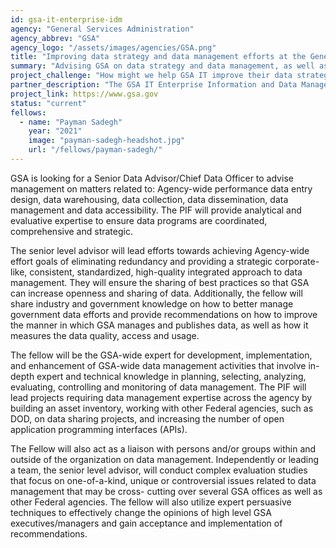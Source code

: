 ```yaml
---
id: gsa-it-enterprise-idm
agency: "General Services Administration"
agency_abbrev: "GSA"
agency_logo: "/assets/images/agencies/GSA.png"
title: "Improving data strategy and data management efforts at the General Services Administration"
summary: "Advising GSA on data strategy and data management, as well as providing analytical and evaluative expertise to ensure data programs are coordinated, comprehensive and strategic."
project_challenge: "How might we help GSA IT improve their data strategy and data management efforts?"
partner_description: "The GSA IT Enterprise Information and Data Management Division (IDM) advises management on agency-wide performance, data entry design, data warehouse and accessibility, while leading agency-wide data management efforts toward achieving agency goals. They are instrumental in eliminating redundancy and providing a corporate-like, consistent, standardized, high-quality and integrated approach to data management."
project_link: https://www.gsa.gov
status: "current"
fellows:
  - name: "Payman Sadegh"
    year: "2021"
    image: "payman-sadegh-headshot.jpg"
    url: "/fellows/payman-sadegh/"
---
```

GSA is looking for a Senior Data Advisor/Chief Data Officer to advise management on matters related to: Agency-wide performance data entry design, data warehousing, data collection, data dissemination, data management and data accessibility. The PIF will provide analytical and evaluative expertise to ensure data programs are coordinated, comprehensive and strategic.

The senior level advisor will lead efforts towards achieving Agency-wide effort goals of eliminating redundancy and providing a strategic corporate-like, consistent, standardized, high-quality integrated approach to data management. They will ensure the sharing of best practices so that GSA can increase openness and sharing of data. Additionally, the fellow will share industry and government knowledge on how to better manage government data efforts and provide recommendations on how to improve the manner in which GSA manages and publishes data, as well as how it measures the data quality, access and usage.

The fellow will be the GSA-wide expert for development, implementation, and enhancement of GSA-wide data management activities that involve in-depth expert and technical knowledge in planning, selecting, analyzing, evaluating, controlling and monitoring of data management. The PIF will lead projects requiring data management expertise across the agency by building an asset inventory, working with other Federal agencies, such as DOD, on data sharing projects, and increasing the number of open application programming interfaces (APIs).

The Fellow will also act as a liaison with persons and/or groups within and outside of the organization on data management. Independently or leading a team, the senior level advisor, will conduct complex evaluation studies that focus on one-of-a-kind, unique or controversial issues related to data management that may be cross- cutting over several GSA offices as well as other Federal agencies. The fellow will also utilize expert persuasive techniques to effectively change the opinions of high level GSA executives/managers and gain acceptance and implementation of recommendations.
